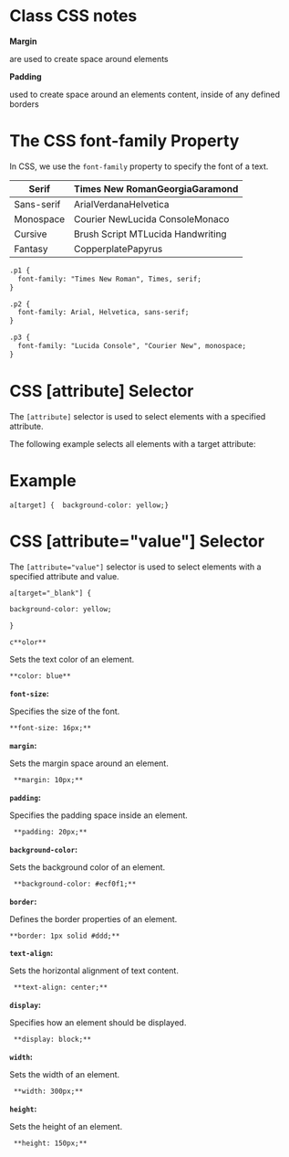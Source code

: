 # Class CSS notes

**Margin**

are used to create space around elements 

**Padding**

used to create space around an elements content, inside of any defined borders

# The CSS font-family Property

In CSS, we use the `font-family` property to specify the font of a text.

| Serif | Times New RomanGeorgiaGaramond |
| --- | --- |
| Sans-serif | ArialVerdanaHelvetica |
| Monospace | Courier NewLucida ConsoleMonaco |
| Cursive | Brush Script MTLucida Handwriting |
| Fantasy | CopperplatePapyrus |

```html
.p1 {
  font-family: "Times New Roman", Times, serif;
}

.p2 {
  font-family: Arial, Helvetica, sans-serif;
}

.p3 {
  font-family: "Lucida Console", "Courier New", monospace;
}
```

# CSS [attribute] Selector

The `[attribute]` selector is used to select elements with a specified attribute.

The following example selects all <a> elements with a target attribute:

# Example

```html
a[target] {  background-color: yellow;}
```

# CSS [attribute="value"] Selector

The `[attribute="value"]` selector is used to select elements with a specified attribute and value.

```html
a[target="_blank"] {
```

```html
background-color: yellow;
```

```html
}
```

`c**olor**`

 Sets the text color of an element.

```html
**color: blue**
```

**`font-size`:**

 Specifies the size of the font.

 

```html
**font-size: 16px;**
```

**`margin`:**

Sets the margin space around an element.

```html
 **margin: 10px;**
```

**`padding`:**

Specifies the padding space inside an element.

```html
 **padding: 20px;**
```

**`background-color`:**

 Sets the background color of an element.

```html
 **background-color: #ecf0f1;**
```

**`border`:**

 Defines the border properties of an element.

 

```html
**border: 1px solid #ddd;**
```

**`text-align`:**

 Sets the horizontal alignment of text content.

```html
 **text-align: center;**
```

**`display`:**

 Specifies how an element should be displayed.

```html
 **display: block;**
```

**`width`:**

 Sets the width of an element.

```html
 **width: 300px;**
```

**`height`:**

 Sets the height of an element.

```html
 **height: 150px;**
```